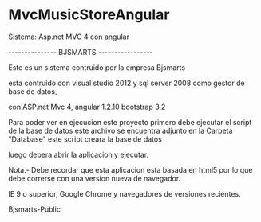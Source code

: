 MvcMusicStoreAngular
====================

Sistema: Asp.net MVC 4 con angular



 --------------- BJSMARTS -----------------

Este es un sistema contruido por la empresa Bjsmarts

esta contruido con visual studio 2012 y sql server 2008 como gestor de base de datos,

con ASP.net Mvc 4, angular 1.2.10 bootstrap 3.2 


Para poder ver en ejecucion este proyecto primero debe ejecutar el script de la base de datos
este archivo se encuentra adjunto en la Carpeta "Database" este script creara la base de datos

luego debera abrir la aplicacion y ejecutar.

Nota.- Debe recordar que esta aplicacion esta basada en html5 por lo que
debe correrse con una version nueva de navegador.

IE 9 o superior,
Google Chrome y navegadores de versiones recientes.

Bjsmarts-Public
